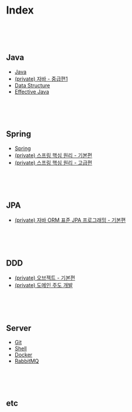 # Index

<br/><br/><br/>



## Java
* [Java](https://github.com/chaeheedongs/JavaBasic/blob/master/README.md)
* [(private) 자바 - 중급편1](https://github.com/chaeheedongs/inflearn-java-intermediate)
* [Data Structure](https://github.com/chaeheedongs/DataStructure/blob/main/README.md)
* [Effective Java](https://github.com/chaeheedongs/EffectiveJava)

<br/><br/><br/>



## Spring
* [Spring](https://github.com/chaeheedongs/SpringBasic)
* [(private) 스프링 핵심 원리 - 기본편](https://github.com/chaeheedongs/inflearn-spring-basic)
* [(private) 스프링 핵심 원리 - 고급편](https://github.com/chaeheedongs/inflearn-spring-advanced/blob/main/README.md)

<br/><br/><br/>



## JPA
* [(private) 자바 ORM 표준 JPA 프로그래밍 - 기본편](https://github.com/chaeheedongs/inflearn-jpa-basic/blob/main/README.md)

<br/><br/><br/>



## DDD
* [(private) 오브젝트 - 기본편](https://github.com/chaeheedongs/inflearn-object-basic/blob/main/README.md)
* [(private) 도메인 주도 개발](https://github.com/chaeheedongs/DomainBasic)

<br/><br/><br/>



## Server
* [Git](https://github.com/chaeheedongs/Git)
* [Shell](https://github.com/chaeheedongs/Shell)
* [Docker](https://github.com/chaeheedongs/Docker)
* [RabbitMQ](https://github.com/chaeheedongs/rabbitmq)

<br/><br/><br/>



## etc

